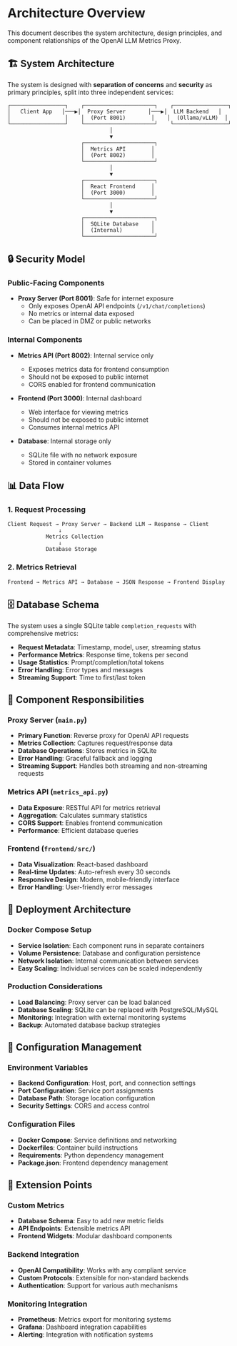 # Architecture Overview

This document describes the system architecture, design principles, and component relationships of the OpenAI LLM Metrics Proxy.

## 🏗️ System Architecture

The system is designed with **separation of concerns** and **security** as primary principles, split into three independent services:

```
┌─────────────────┐    ┌──────────────────────┐    ┌─────────────────┐
│   Client App   │───▶│  Proxy Server       │───▶│  LLM Backend   │
│                 │    │  (Port 8001)        │    │  (Ollama/vLLM)  │
└─────────────────┘    └──────────────────────┘    └─────────────────┘
                                │
                                ▼
                       ┌──────────────────────┐
                       │  Metrics API        │
                       │  (Port 8002)        │
                       └──────────────────────┘
                                │
                                ▼
                       ┌──────────────────────┐
                       │  React Frontend     │
                       │  (Port 3000)        │
                       └──────────────────────┘
                                │
                                ▼
                       ┌──────────────────────┐
                       │  SQLite Database    │
                       │  (Internal)         │
                       └──────────────────────┘
```

## 🔒 Security Model

### Public-Facing Components
- **Proxy Server (Port 8001)**: Safe for internet exposure
  - Only exposes OpenAI API endpoints (`/v1/chat/completions`)
  - No metrics or internal data exposed
  - Can be placed in DMZ or public networks

### Internal Components
- **Metrics API (Port 8002)**: Internal service only
  - Exposes metrics data for frontend consumption
  - Should not be exposed to public internet
  - CORS enabled for frontend communication

- **Frontend (Port 3000)**: Internal dashboard
  - Web interface for viewing metrics
  - Should not be exposed to public internet
  - Consumes internal metrics API

- **Database**: Internal storage only
  - SQLite file with no network exposure
  - Stored in container volumes

## 📊 Data Flow

### 1. Request Processing
```
Client Request → Proxy Server → Backend LLM → Response → Client
                ↓
            Metrics Collection
                ↓
            Database Storage
```

### 2. Metrics Retrieval
```
Frontend → Metrics API → Database → JSON Response → Frontend Display
```

## 🗄️ Database Schema

The system uses a single SQLite table `completion_requests` with comprehensive metrics:

- **Request Metadata**: Timestamp, model, user, streaming status
- **Performance Metrics**: Response time, tokens per second
- **Usage Statistics**: Prompt/completion/total tokens
- **Error Handling**: Error types and messages
- **Streaming Support**: Time to first/last token

## 🔄 Component Responsibilities

### Proxy Server (`main.py`)
- **Primary Function**: Reverse proxy for OpenAI API requests
- **Metrics Collection**: Captures request/response data
- **Database Operations**: Stores metrics in SQLite
- **Error Handling**: Graceful fallback and logging
- **Streaming Support**: Handles both streaming and non-streaming requests

### Metrics API (`metrics_api.py`)
- **Data Exposure**: RESTful API for metrics retrieval
- **Aggregation**: Calculates summary statistics
- **CORS Support**: Enables frontend communication
- **Performance**: Efficient database queries

### Frontend (`frontend/src/`)
- **Data Visualization**: React-based dashboard
- **Real-time Updates**: Auto-refresh every 30 seconds
- **Responsive Design**: Modern, mobile-friendly interface
- **Error Handling**: User-friendly error messages

## 🐳 Deployment Architecture

### Docker Compose Setup
- **Service Isolation**: Each component runs in separate containers
- **Volume Persistence**: Database and configuration persistence
- **Network Isolation**: Internal communication between services
- **Easy Scaling**: Individual services can be scaled independently

### Production Considerations
- **Load Balancing**: Proxy server can be load balanced
- **Database Scaling**: SQLite can be replaced with PostgreSQL/MySQL
- **Monitoring**: Integration with external monitoring systems
- **Backup**: Automated database backup strategies

## 🔧 Configuration Management

### Environment Variables
- **Backend Configuration**: Host, port, and connection settings
- **Port Configuration**: Service port assignments
- **Database Path**: Storage location configuration
- **Security Settings**: CORS and access control

### Configuration Files
- **Docker Compose**: Service definitions and networking
- **Dockerfiles**: Container build instructions
- **Requirements**: Python dependency management
- **Package.json**: Frontend dependency management

## 🚀 Extension Points

### Custom Metrics
- **Database Schema**: Easy to add new metric fields
- **API Endpoints**: Extensible metrics API
- **Frontend Widgets**: Modular dashboard components

### Backend Integration
- **OpenAI Compatibility**: Works with any compliant service
- **Custom Protocols**: Extensible for non-standard backends
- **Authentication**: Support for various auth mechanisms

### Monitoring Integration
- **Prometheus**: Metrics export for monitoring systems
- **Grafana**: Dashboard integration capabilities
- **Alerting**: Integration with notification systems
